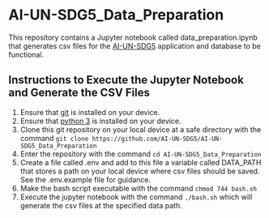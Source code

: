 # AI-UN-SDG5_Data_Preparation

This repository contains a Jupyter notebook called data_preparation.ipynb that generates csv files for the [AI-UN-SDG5](https://github.com/AI-UN-SDG5/AI-UN-SDG5-App) application and database to be functional.

## Instructions to Execute the Jupyter Notebook and Generate the CSV Files
1. Ensure that [git](https://git-scm.com/downloads) is installed on your device.
2. Ensure that [python 3](https://www.python.org/downloads/) is installed on your device.
3. Clone this git repository on your local device at a safe directory with the command ```git clone https://github.com/AI-UN-SDG5/AI-UN-SDG5_Data_Preparation```
4. Enter the repository with the command ```cd AI-UN-SDG5_Data_Preparation```
5. Create a file called .env and add to this file a variable called DATA_PATH that stores a path on your local device where csv files should be saved. See the .env.example file for guidance.
6. Make the bash script executable with the command ```chmod 744 bash.sh```
7. Execute the jupyter notebook with the command ```./bash.sh``` which will generate the csv files at the specified data path.